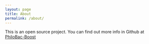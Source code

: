 ```yaml
---
layout: page
title: About
permalink: /about/
---
```


This is an open source project. You can find out more info in Github at [PhiloBac-Boost](https://github.com/sknuth/PhiloBac-Boost)
